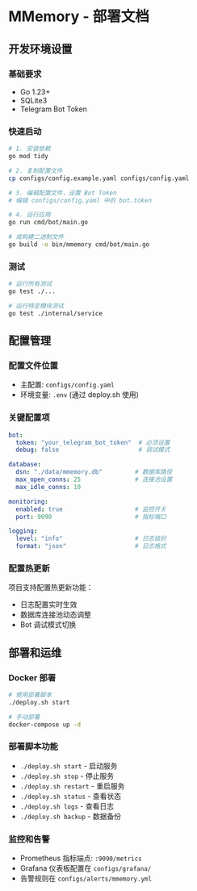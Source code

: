 # MMemory - 部署文档

## 开发环境设置

### 基础要求
- Go 1.23+
- SQLite3
- Telegram Bot Token

### 快速启动
```bash
# 1. 安装依赖
go mod tidy

# 2. 复制配置文件
cp configs/config.example.yaml configs/config.yaml

# 3. 编辑配置文件，设置 Bot Token
# 编辑 configs/config.yaml 中的 bot.token

# 4. 运行应用
go run cmd/bot/main.go

# 或构建二进制文件
go build -o bin/mmemory cmd/bot/main.go
```

### 测试
```bash
# 运行所有测试
go test ./...

# 运行特定模块测试
go test ./internal/service
```

## 配置管理

### 配置文件位置
- 主配置: `configs/config.yaml`
- 环境变量: `.env` (通过 deploy.sh 使用)

### 关键配置项
```yaml
bot:
  token: "your_telegram_bot_token"  # 必须设置
  debug: false                      # 调试模式

database:
  dsn: "./data/mmemory.db"         # 数据库路径
  max_open_conns: 25               # 连接池设置
  max_idle_conns: 10

monitoring:
  enabled: true                    # 监控开关
  port: 9090                       # 指标端口

logging:
  level: "info"                    # 日志级别
  format: "json"                   # 日志格式
```

### 配置热更新
项目支持配置热更新功能：
- 日志配置实时生效
- 数据库连接池动态调整
- Bot 调试模式切换

## 部署和运维

### Docker 部署
```bash
# 使用部署脚本
./deploy.sh start

# 手动部署
docker-compose up -d
```

### 部署脚本功能
- `./deploy.sh start` - 启动服务
- `./deploy.sh stop` - 停止服务
- `./deploy.sh restart` - 重启服务
- `./deploy.sh status` - 查看状态
- `./deploy.sh logs` - 查看日志
- `./deploy.sh backup` - 数据备份

### 监控和告警
- Prometheus 指标端点: `:9090/metrics`
- Grafana 仪表板配置在 `configs/grafana/`
- 告警规则在 `configs/alerts/mmemory.yml`